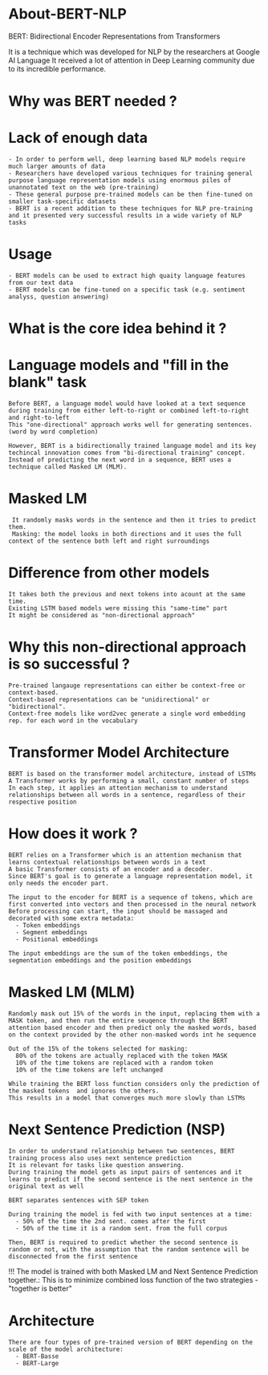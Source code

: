 # About-BERT-NLP

BERT: Bidirectional Encoder Representations from Transformers

It is a technique which was developed for NLP by the researchers at Google AI Language
It received a lot of attention in Deep Learning community due to its incredible performance.

# Why was BERT needed ?
  
  # Lack of enough data
    - In order to perform well, deep learning based NLP models require much larger amounts of data
    - Researchers have developed various techniques for training general purpose language representation models using enormous piles of unannotated text on the web (pre-training)
    - These general purpose pre-trained models can be then fine-tuned on smaller task-specific datasets
    - BERT is a recent addition to these techniques for NLP pre-training and it presented very successful results in a wide variety of NLP tasks
  
  # Usage
    - BERT models can be used to extract high quaity language features from our text data
    - BERT models can be fine-tuned on a specific task (e.g. sentiment analyss, question answering)

# What is the core idea behind it ? 

  # Language models and "fill in the blank" task

    Before BERT, a language model would have looked at a text sequence during training from either left-to-right or combined left-to-right and right-to-left
    This "one-directional" approach works well for generating sentences. (word by word completion)
    
    However, BERT is a bidirectionally trained language model and its key techincal innovation comes from "bi-directional training" concept.
    Instead of predicting the next word in a sequence, BERT uses a technique called Masked LM (MLM).
    
  # Masked LM
    
     It randomly masks words in the sentence and then it tries to predict them.
     Masking: the model looks in both directions and it uses the full context of the sentence both left and right surroundings
     
  # Difference from other models
    
    It takes both the previous and next tokens into acount at the same time.
    Existing LSTM based models were missing this "same-time" part
    It might be considered as "non-directional approach"
   
  # Why this non-directional approach is so successful ?
  
    Pre-trained langauge representations can either be context-free or context-based.
    Context-based representations can be "unidirectional" or "bidirectional".
    Context-free models like word2vec generate a single word embedding rep. for each word in the vocabulary
  
  # Transformer Model Architecture
    
    BERT is based on the transformer model architecture, instead of LSTMs
    A Transformer works by performing a small, constant number of steps
    In each step, it applies an attention mechanism to understand relationships between all words in a sentence, regardless of their respective position
 
# How does it work ?
    BERT relies on a Transformer which is an attention mechanism that learns contextual relationships between words in a text
    A basic Transformer consists of an encoder and a decoder.
    Since BERT's goal is to generate a language representation model, it only needs the encoder part.
    
    The input to the encoder for BERT is a sequence of tokens, which are first converted into vectors and then processed in the neural network
    Before processing can start, the input should be massaged and decorated with some extra metadata:
      - Token embeddings
      - Segment embeddings
      - Positional embeddings
    
    The input embeddings are the sum of the token embeddings, the segmentation embeddings and the position embeddings
    
  # Masked LM (MLM)
    Randomly mask out 15% of the words in the input, replacing them with a MASK token, and then run the entire seuqence through the BERT attention based encoder and then predict only the masked words, based on the context provided by the other non-masked words int he sequence

    Out of the 15% of the tokens selected for masking:
      80% of the tokens are actually replaced with the token MASK
      10% of the time tokens are replaced with a random token
      10% of the time tokens are left unchanged
      
    While training the BERT loss function considers only the prediction of the masked tokens  and ignores the others.
    This results in a model that converges much more slowly than LSTMs
  
  # Next Sentence Prediction (NSP)
    In order to understand relationship between two sentences, BERT training process also uses next sentence prediction
    It is relevant for tasks like question answering.
    During training the model gets as input pairs of sentences and it learns to predict if the second sentence is the next sentence in the original text as well
    
    BERT separates sentences with SEP token
    
    During training the model is fed with two input sentences at a time:
      - 50% of the time the 2nd sent. comes after the first
      - 50% of the time it is a random sent. from the full corpus
    
    Then, BERT is required to predict whether the second sentence is random or not, with the assumption that the random sentence will be disconnected from the first sentence
  
!!! The model is trained with both Masked LM and Next Sentence Prediction together.:
This is to minimize combined loss function of the two strategies - "together is better"

  # Architecture
    There are four types of pre-trained version of BERT depending on the scale of the model architecture:
      - BERT-Basse
      - BERT-Large
   
